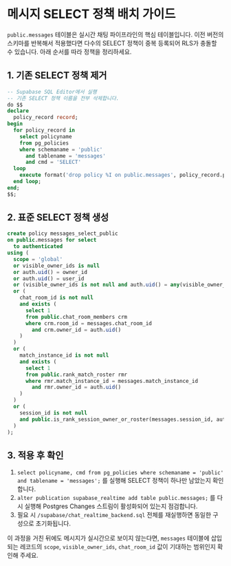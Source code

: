 # 메시지 SELECT 정책 배치 가이드

`public.messages` 테이블은 실시간 채팅 파이프라인의 핵심 테이블입니다. 이전 버전의 스키마를 반복해서 적용했다면 다수의 SELECT 정책이 중복 등록되어 RLS가 충돌할 수 있습니다. 아래 순서를 따라 정책을 정리하세요.

## 1. 기존 SELECT 정책 제거

```sql
-- Supabase SQL Editor에서 실행
-- 기존 SELECT 정책 이름을 전부 삭제합니다.
do $$
declare
  policy_record record;
begin
  for policy_record in
    select policyname
    from pg_policies
    where schemaname = 'public'
      and tablename = 'messages'
      and cmd = 'SELECT'
  loop
    execute format('drop policy %I on public.messages', policy_record.policyname);
  end loop;
end;
$$;
```

## 2. 표준 SELECT 정책 생성

```sql
create policy messages_select_public
on public.messages for select
  to authenticated
using (
  scope = 'global'
  or visible_owner_ids is null
  or auth.uid() = owner_id
  or auth.uid() = user_id
  or (visible_owner_ids is not null and auth.uid() = any(visible_owner_ids))
  or (
    chat_room_id is not null
    and exists (
      select 1
      from public.chat_room_members crm
      where crm.room_id = messages.chat_room_id
        and crm.owner_id = auth.uid()
    )
  )
  or (
    match_instance_id is not null
    and exists (
      select 1
      from public.rank_match_roster rmr
      where rmr.match_instance_id = messages.match_instance_id
        and rmr.owner_id = auth.uid()
    )
  )
  or (
    session_id is not null
    and public.is_rank_session_owner_or_roster(messages.session_id, auth.uid())
  )
);
```

## 3. 적용 후 확인

1. `select policyname, cmd from pg_policies where schemaname = 'public' and tablename = 'messages';`
   를 실행해 SELECT 정책이 하나만 남았는지 확인합니다.
2. `alter publication supabase_realtime add table public.messages;` 를 다시 실행해 Postgres Changes 스트림이 활성화되어 있는지 점검합니다.
3. 필요 시 `/supabase/chat_realtime_backend.sql` 전체를 재실행하면 동일한 구성으로 초기화됩니다.

이 과정을 거친 뒤에도 메시지가 실시간으로 보이지 않는다면, `messages` 테이블에 삽입되는 레코드의 `scope`, `visible_owner_ids`, `chat_room_id` 값이 기대하는 범위인지 확인해 주세요.
